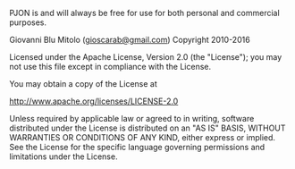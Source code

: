
PJON is and will always be free for use for both personal and commercial purposes.

Giovanni Blu Mitolo (gioscarab@gmail.com) Copyright 2010-2016

Licensed under the Apache License, Version 2.0 (the "License"); you
may not use this file except in compliance with the License.

You may obtain a copy of the License at

http://www.apache.org/licenses/LICENSE-2.0

Unless required by applicable law or agreed to in writing, software
distributed under the License is distributed on an "AS IS" BASIS,
WITHOUT WARRANTIES OR CONDITIONS OF ANY KIND, either express or implied.
See the License for the specific language governing permissions and
limitations under the License.
